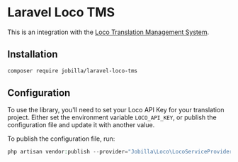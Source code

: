 # Laravel Loco TMS

This is an integration with the [Loco Translation Management System](https://localise.biz).

## Installation

```sh
composer require jobilla/laravel-loco-tms
```

## Configuration

To use the library, you'll need to set your Loco API Key for your translation project.
Either set the environment variable `LOCO_API_KEY`, or publish the configuration file
and update it with another value.

To publish the configuration file, run:
```php
php artisan vendor:publish --provider="Jobilla\Loco\LocoServiceProvider"
```
